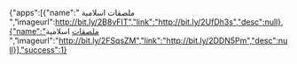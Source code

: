 {"apps":[{"name":" ملصقات اسلامية ","imageurl":http://bit.ly/2B8vFIT","link":"http://bit.ly/2UfDh3s","desc":null},{"name":"ملصقات اسلامية
 ","imageurl":"http://bit.ly/2FSqsZM","link":"http://bit.ly/2DDN5Pm","desc":null}],"success":1}
